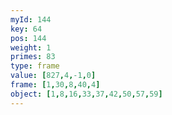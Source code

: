 ```yaml
---
myId: 144
key: 64
pos: 144
weight: 1
primes: 83
type: frame
value: [827,4,-1,0]
frame: [1,30,8,40,4]
object: [1,8,16,33,37,42,50,57,59]
---
```

